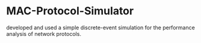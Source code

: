 # MAC-Protocol-Simulator
developed and used a simple discrete-event simulation for the performance analysis of network protocols.
